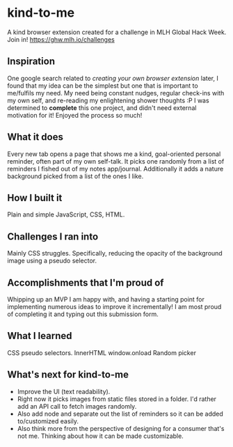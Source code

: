 # kind-to-me
 A kind browser extension created for a challenge in MLH Global Hack Week. Join in! https://ghw.mlh.io/challenges

## Inspiration
One google search related to *creating your own browser extension* later, I found that my idea can be the simplest but one that is important to me/fulfils my need. My need being constant nudges, regular check-ins with my own self, and re-reading my enlightening shower thoughts :P
I was determined to **complete** this one project, and didn't need external motivation for it! Enjoyed the process so much!

## What it does
Every new tab opens a page that shows me a kind, goal-oriented personal reminder, often part of my own self-talk. It picks one randomly from a list of reminders I fished out of my notes app/journal. Additionally it adds a nature background picked from a list of the ones I like.

## How I built it
Plain and simple JavaScript, CSS, HTML.

## Challenges I ran into
Mainly CSS struggles. Specifically, reducing the opacity of the background image using a pseudo selector.

## Accomplishments that I'm proud of
Whipping up an MVP I am happy with, and having a starting point for implementing numerous ideas to improve it incrementally! I am most proud of completing it and typing out this submission form.

## What I learned
CSS pseudo selectors.
InnerHTML
window.onload
Random picker

## What's next for kind-to-me
- Improve the UI (text readability). 
- Right now it picks images from static files stored in a folder. I'd rather add an API call to fetch images randomly. 
- Also add node and separate out the list of reminders so it can be added to/customized easily. 
- Also think more from the perspective of designing for a consumer that's not me. Thinking about how it can be made customizable.

